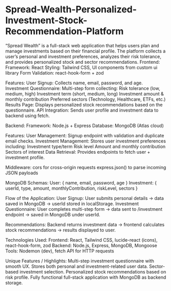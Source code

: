 # Spread-Wealth-Personalized-Investment-Stock-Recommendation-Platform
“Spread Wealth” is a full-stack web application that helps users plan and manage investments based on their financial profile. The platform collects a user’s personal and investment preferences, analyzes their risk tolerance, and provides personalized stock and sector recommendations.
Frontend:
Framework: React
Styling: Tailwind CSS, UI components from custom ui library
Form Validation: react-hook-form + zod

Features:
User Signup: Collects name, email, password, and age.
Investment Questionnaire: Multi-step form collecting:
Risk tolerance (low, medium, high)
Investment term (short, medium, long)
Investment amount & monthly contribution
Preferred sectors (Technology, Healthcare, ETFs, etc.)
Results Page: Displays personalized stock recommendations based on the questionnaire.
API Integration: Sends user profile and investment data to backend using fetch.

Backend:
Framework: Node.js + Express
Database: MongoDB (Atlas cloud)

Features:
User Management: Signup endpoint with validation and duplicate email checks.
Investment Management: Stores user investment preferences including:
Investment type/term
Risk level
Amount and monthly contribution
Sectors of interest
Data Retrieval: Provides endpoints to fetch user + investment profile.

Middleware:
cors for cross-origin requests
express.json() to parse incoming JSON payloads

MongoDB Schemas:
User: { name, email, password, age }
Investment: { userId, type, amount, monthlyContribution, riskLevel, sectors }

Flow of the Application:
User Signup:
User submits personal details → data saved in MongoDB → userId stored in localStorage.
Investment Questionnaire:
User completes multi-step form → data sent to /investment endpoint → saved in MongoDB under userId.

Recommendations:
Backend returns investment data → frontend calculates stock recommendations → results displayed to user.

Technologies Used:
Frontend: React, Tailwind CSS, lucide-react (icons), react-hook-form, zod
Backend: Node.js, Express, MongoDB, Mongoose
Tools: Nodemon (dev), fetch API for HTTP requests

Unique Features / Highlights:
Multi-step investment questionnaire with smooth UX.
Stores both personal and investment-related user data.
Sector-based investment selection.
Personalized stock recommendations based on risk profile.
Fully functional full-stack application with MongoDB as backend storage.
